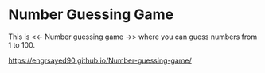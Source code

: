 # Number Guessing Game
This is  <<- Number guessing game ->> where you can guess numbers from 1 to 100. 

https://engrsayed90.github.io/Number-guessing-game/
